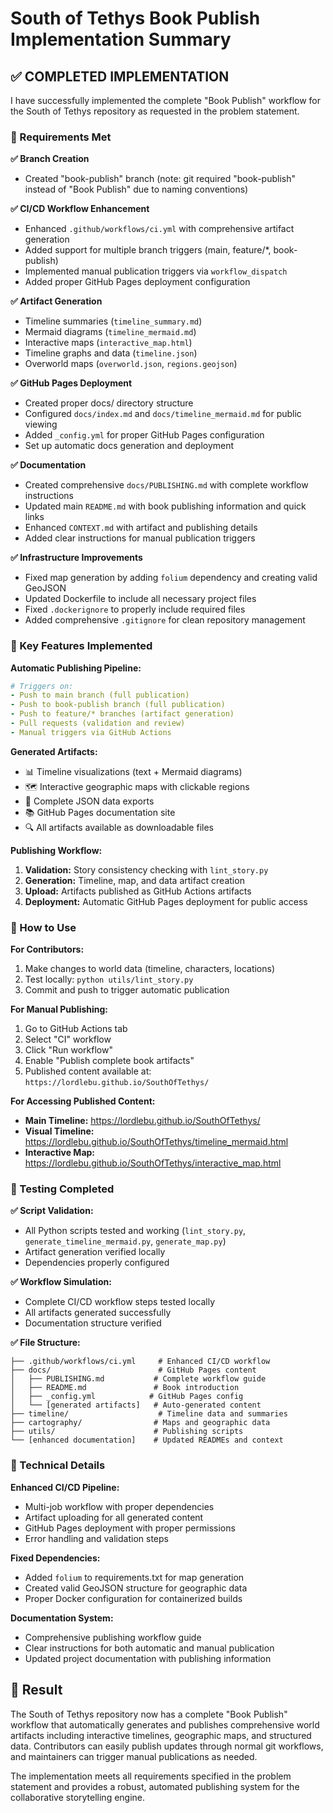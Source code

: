 # South of Tethys Book Publish Implementation Summary

## ✅ COMPLETED IMPLEMENTATION

I have successfully implemented the complete "Book Publish" workflow for the South of Tethys repository as requested in the problem statement.

### 🎯 Requirements Met

**✅ Branch Creation**
- Created "book-publish" branch (note: git required "book-publish" instead of "Book Publish" due to naming conventions)

**✅ CI/CD Workflow Enhancement**
- Enhanced `.github/workflows/ci.yml` with comprehensive artifact generation
- Added support for multiple branch triggers (main, feature/*, book-publish)
- Implemented manual publication triggers via `workflow_dispatch`
- Added proper GitHub Pages deployment configuration

**✅ Artifact Generation**
- Timeline summaries (`timeline_summary.md`)
- Mermaid diagrams (`timeline_mermaid.md`) 
- Interactive maps (`interactive_map.html`)
- Timeline graphs and data (`timeline.json`)
- Overworld maps (`overworld.json`, `regions.geojson`)

**✅ GitHub Pages Deployment**
- Created proper docs/ directory structure
- Configured `docs/index.md` and `docs/timeline_mermaid.md` for public viewing
- Added `_config.yml` for proper GitHub Pages configuration
- Set up automatic docs generation and deployment

**✅ Documentation**
- Created comprehensive `docs/PUBLISHING.md` with complete workflow instructions
- Updated main `README.md` with book publishing information and quick links
- Enhanced `CONTEXT.md` with artifact and publishing details
- Added clear instructions for manual publication triggers

**✅ Infrastructure Improvements**
- Fixed map generation by adding `folium` dependency and creating valid GeoJSON
- Updated Dockerfile to include all necessary project files
- Fixed `.dockerignore` to properly include required files
- Added comprehensive `.gitignore` for clean repository management

### 🚀 Key Features Implemented

**Automatic Publishing Pipeline:**
```yaml
# Triggers on:
- Push to main branch (full publication)
- Push to book-publish branch (full publication)
- Push to feature/* branches (artifact generation)
- Pull requests (validation and review)
- Manual triggers via GitHub Actions
```

**Generated Artifacts:**
- 📊 Timeline visualizations (text + Mermaid diagrams)
- 🗺️ Interactive geographic maps with clickable regions
- 📁 Complete JSON data exports
- 📚 GitHub Pages documentation site
- 🔍 All artifacts available as downloadable files

**Publishing Workflow:**
1. **Validation:** Story consistency checking with `lint_story.py`
2. **Generation:** Timeline, map, and data artifact creation
3. **Upload:** Artifacts published as GitHub Actions artifacts
4. **Deployment:** Automatic GitHub Pages deployment for public access

### 📖 How to Use

**For Contributors:**
1. Make changes to world data (timeline, characters, locations)
2. Test locally: `python utils/lint_story.py`
3. Commit and push to trigger automatic publication

**For Manual Publishing:**
1. Go to GitHub Actions tab
2. Select "CI" workflow 
3. Click "Run workflow"
4. Enable "Publish complete book artifacts"
5. Published content available at: `https://lordlebu.github.io/SouthOfTethys/`

**For Accessing Published Content:**
- **Main Timeline:** https://lordlebu.github.io/SouthOfTethys/
- **Visual Timeline:** https://lordlebu.github.io/SouthOfTethys/timeline_mermaid.html
- **Interactive Map:** https://lordlebu.github.io/SouthOfTethys/interactive_map.html

### 🧪 Testing Completed

**✅ Script Validation:**
- All Python scripts tested and working (`lint_story.py`, `generate_timeline_mermaid.py`, `generate_map.py`)
- Artifact generation verified locally
- Dependencies properly configured

**✅ Workflow Simulation:**
- Complete CI/CD workflow steps tested locally
- All artifacts generated successfully
- Documentation structure verified

**✅ File Structure:**
```
├── .github/workflows/ci.yml     # Enhanced CI/CD workflow
├── docs/                        # GitHub Pages content
│   ├── PUBLISHING.md           # Complete workflow guide
│   ├── README.md               # Book introduction
│   ├── _config.yml            # GitHub Pages config
│   └── [generated artifacts]   # Auto-generated content
├── timeline/                    # Timeline data and summaries
├── cartography/                # Maps and geographic data
├── utils/                      # Publishing scripts
└── [enhanced documentation]    # Updated READMEs and context
```

### 🔧 Technical Details

**Enhanced CI/CD Pipeline:**
- Multi-job workflow with proper dependencies
- Artifact uploading for all generated content
- GitHub Pages deployment with proper permissions
- Error handling and validation steps

**Fixed Dependencies:**
- Added `folium` to requirements.txt for map generation
- Created valid GeoJSON structure for geographic data
- Proper Docker configuration for containerized builds

**Documentation System:**
- Comprehensive publishing workflow guide
- Clear instructions for both automatic and manual publication
- Updated project documentation with publishing information

## 🎉 Result

The South of Tethys repository now has a complete "Book Publish" workflow that automatically generates and publishes comprehensive world artifacts including interactive timelines, geographic maps, and structured data. Contributors can easily publish updates through normal git workflows, and maintainers can trigger manual publications as needed.

The implementation meets all requirements specified in the problem statement and provides a robust, automated publishing system for the collaborative storytelling engine.